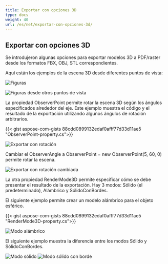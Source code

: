 ```yaml
---
title: Exportar con opciones 3D
type: docs
weight: 40
url: /es/net/exportar-con-opciones-3d/
---
```


## **Exportar con opciones 3D**

Se introdujeron algunas opciones para exportar modelos 3D a PDF/raster desde los formatos FBX, OBJ, STL correspondientes.

Aquí están los ejemplos de la escena 3D desde diferentes puntos de vista:

![Figuras](/es/_assets/fig1.png)

![Figuras desde otros puntos de vista](/es/_assets/fig2.png)

La propiedad ObserverPoint permite rotar la escena 3D según los ángulos especificados alrededor del eje. Este ejemplo muestra el código y el resultado de la exportación utilizando algunos ángulos de rotación arbitrarios.

{{< gist aspose-com-gists 88cdd0899132edaf0afff77d33d11ae5 "ObserverPoint-property.cs">}}

![Exportar con rotación](/es/_assets/fig3.png)

Cambiar el ObserverAngle a ObserverPoint = new ObserverPoint(5, 60, 0) permite rotar la escena.

![Exportar con rotación cambiada](/es/_assets/fig4.png)

La otra propiedad RenderMode3D permite especificar cómo se debe presentar el resultado de la exportación. Hay 3 modos: Sólido (el predeterminado), Alámbrico y SólidoConBordes.

El siguiente ejemplo permite crear un modelo alámbrico para el objeto esférico.

{{< gist aspose-com-gists 88cdd0899132edaf0afff77d33d11ae5 "RenderMode3D-property.cs">}}

![Modo alámbrico](/es/_assets/fig5.png)

El siguiente ejemplo muestra la diferencia entre los modos Sólido y SólidoConBordes.

![Modo sólido](/es/_assets/fig6.png)
![Modo sólido con borde](/es/_assets/fig7.png)
